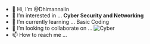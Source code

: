 - 👋 Hi, I’m @Dhimannalin
- 👀 I’m interested in ... **Cyber Security and Networking**
- 🌱 I’m currently learning ... Basic Coding 
- 💞️ I’m looking to collaborate on ... ![Cyber](Cyber.jpg)
- 📫 How to reach me ... 

<!---
Dhimannalin/Dhimannalin is a ✨ special ✨ repository because its `README.md` (this file) appears on your GitHub profile.
You can click the Preview link to take a look at your changes.
--->
